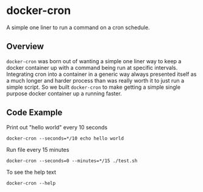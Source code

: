 # docker-cron
A simple one liner to run a command on a cron schedule.

## Overview
`docker-cron` was born out of wanting a simple one liner way to keep a docker container up with a command being run at specific intervals. Integrating cron into a container in a generic way always presented itself as a much longer and harder process than was really worth it to just run a simple script. So we built `docker-cron` to make getting a simple single purpose docker container up a running faster.

## Code Example

Print out "hello world" every 10 seconds
```
docker-cron --seconds=*/10 echo hello world
```

Run file every 15 minutes
```
docker-cron --seconds=0 --minutes=*/15 ./test.sh
```

To see the help text
```
docker-cron --help
```

